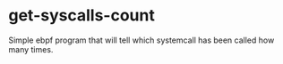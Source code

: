 # get-syscalls-count
Simple ebpf program that will tell which systemcall has been called how many times.
